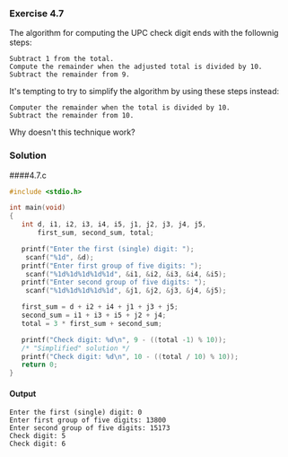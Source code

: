 ### Exercise 4.7
The algorithm for computing the UPC check digit ends with the follownig steps:
```
Subtract 1 from the total.
Compute the remainder when the adjusted total is divided by 10.
Subtract the remainder from 9.
```
It's tempting to try to simplify the algorithm by using these steps instead:
```
Computer the remainder when the total is divided by 10.
Subtract the remainder from 10.
```
Why doesn't this technique work?
### Solution
####4.7.c
```c
#include <stdio.h>

int main(void)
{
   int d, i1, i2, i3, i4, i5, j1, j2, j3, j4, j5,
       first_sum, second_sum, total;

   printf("Enter the first (single) digit: ");
    scanf("%1d", &d);
   printf("Enter first group of five digits: ");
    scanf("%1d%1d%1d%1d%1d", &i1, &i2, &i3, &i4, &i5);
   printf("Enter second group of five digits: ");
    scanf("%1d%1d%1d%1d%1d", &j1, &j2, &j3, &j4, &j5);

   first_sum = d + i2 + i4 + j1 + j3 + j5;
   second_sum = i1 + i3 + i5 + j2 + j4;
   total = 3 * first_sum + second_sum;

   printf("Check digit: %d\n", 9 - ((total -1) % 10));
   /* "Simplified" solution */
   printf("Check digit: %d\n", 10 - ((total / 10) % 10));
   return 0;
}
```
#### Output
```
Enter the first (single) digit: 0
Enter first group of five digits: 13800
Enter second group of five digits: 15173
Check digit: 5
Check digit: 6
```
